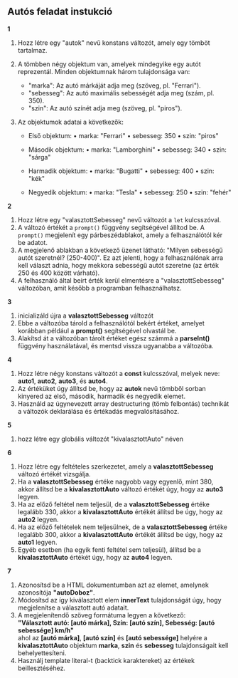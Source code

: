 
## Autós feladat instukció

**1**
1. Hozz létre egy "autok" nevű konstans változót, amely egy tömböt tartalmaz.

2. A tömbben négy objektum van, amelyek mindegyike egy autót reprezentál. Minden objektumnak három tulajdonsága van:

   - "marka": Az autó márkáját adja meg (szöveg, pl. "Ferrari").
   - "sebesseg": Az autó maximális sebességét adja meg (szám, pl. 350).
   - "szin": Az autó színét adja meg (szöveg, pl. "piros").

3. Az objektumok adatai a következők:

   - Első objektum:
       • marka: "Ferrari"
       • sebesseg: 350
       • szin: "piros"

   - Második objektum:
       • marka: "Lamborghini"
       • sebesseg: 340
       • szin: "sárga"

   - Harmadik objektum:
       • marka: "Bugatti"
       • sebesseg: 400
       • szin: "kék"

   - Negyedik objektum:
       • marka: "Tesla"
       • sebesseg: 250
       • szin: "fehér"


**2**

1. Hozz létre egy "valasztottSebesseg" nevű változót a `let` kulcsszóval.
2. A változó értékét a `prompt()` függvény segítségével állítod be. A `prompt()` megjelenít egy párbeszédablakot, amely a felhasználótól kér be adatot.
3. A megjelenő ablakban a következő üzenet látható: "Milyen sebességű autót szeretnél? (250-400)". Ez azt jelenti, hogy a felhasználónak arra kell választ adnia, hogy mekkora sebességű autót szeretne (az érték 250 és 400 között várható).
4. A felhasználó által beírt érték kerül elmentésre a "valasztottSebesseg" változóban, amit később a programban felhasználhatsz.


**3**


1. inicializáld újra a  **valasztottSebesseg** változót
2. Ebbe a változóba tárold a felhasználótól bekért értéket, amelyet korábban például a **prompt()** segítségével olvastál be.  
3. Alakítsd át a változóban tárolt értéket egész számmá a **parseInt()** függvény használatával, és mentsd vissza ugyanabba a változóba.

**4**

1. Hozz létre négy konstans változót a **const** kulcsszóval, melyek neve: **auto1**, **auto2**, **auto3**, és **auto4**.
2. Az értéküket úgy állítsd be, hogy az **autok** nevű tömbből sorban kinyered az első, második, harmadik és negyedik elemet.
3. Használd az úgynevezett array destructuring (tömb felbontás) technikát a változók deklarálása és értékadás megvalósításához.

**5**

1. hozz létre egy globális változót "kivalasztottAuto" néven

**6**


1. Hozz létre egy feltételes szerkezetet, amely a **valasztottSebesseg** változó értékét vizsgálja.
2. Ha a **valasztottSebesseg** értéke nagyobb vagy egyenlő, mint 380, akkor állítsd be a **kivalasztottAuto** változó értékét úgy, hogy az **auto3** legyen.
3. Ha az előző feltétel nem teljesül, de a **valasztottSebesseg** értéke legalább 330, akkor a **kivalasztottAuto** értékét állítsd be úgy, hogy az **auto2** legyen.
4. Ha az előző feltételek nem teljesülnek, de a **valasztottSebesseg** értéke legalább 300, akkor a **kivalasztottAuto** értékét állítsd be úgy, hogy az **auto1** legyen.
5. Egyéb esetben (ha egyik fenti feltétel sem teljesül), állítsd be a **kivalasztottAuto** értékét úgy, hogy az **auto4** legyen.


**7**

1. Azonosítsd be a HTML dokumentumban azt az elemet, amelynek azonosítója **"autoDoboz"**.
2. Módosítsd az így kiválasztott elem **innerText** tulajdonságát úgy, hogy megjelenítse a választott autó adatait.
3. A megjelenítendő szöveg formátuma legyen a következő:  
   **"Választott autó: [autó márka], Szín: [autó szín], Sebesség: [autó sebessége] km/h"**  
   ahol az **[autó márka]**, **[autó szín]** és **[autó sebessége]** helyére a **kivalasztottAuto** objektum **marka**, **szin** és **sebesseg** tulajdonságait kell behelyettesíteni.
4. Használj template literal-t (backtick karaktereket) az értékek beillesztéséhez.

